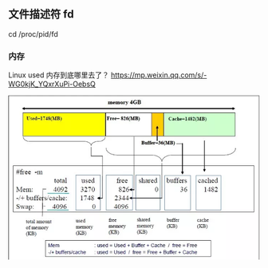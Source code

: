 ## 文件描述符 fd

cd /proc/pid/fd



### 内存

Linux used 内存到底哪里去了？ https://mp.weixin.qq.com/s/-WG0kjK_YQxrXuPi-OebsQ

![](/docs/docs_image/software/linux/linux_memory01.png)